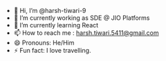 - 👋 Hi, I’m @harsh-tiwari-9
- 👀 I’m currently working as SDE @ JIO Platforms 
- 🌱 I’m currently learning React
- 📫 How to reach me : harsh.tiwari.5411@gmail.com  
- 😄 Pronouns: He/Him
- ⚡ Fun fact: I love travelling.

<!---
harsh-tiwari-9/harsh-tiwari-9 is a ✨ special ✨ repository because its `README.md` (this file) appears on your GitHub profile.
You can click the Preview link to take a look at your changes.
--->

